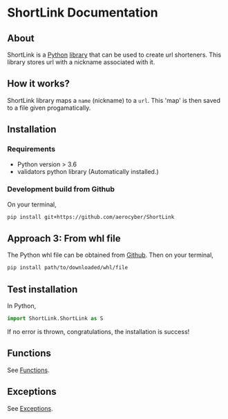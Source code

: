 # ShortLink Documentation

## About

ShortLink is a [Python](https://python.org) [library](https://pypi.org/project/shortlink/) that can be used to create url shorteners. This library stores url with a nickname associated with it.

## How it works?

ShortLink library maps a `name` (nickname) to a `url`. This 'map' is then saved to a file given progamatically.

## Installation

### Requirements

- Python version > 3.6
- validators python library (Automatically installed.)

### Development build from Github

On your terminal,

```bash
pip install git+https://github.com/aerocyber/ShortLink
```

## Approach 3: From whl file

The Python whl file can be obtained from [Github](https://github.com/aerocyber/ShortLink/releases/latest).
Then on your terminal,

```Bash
pip install path/to/downloaded/whl/file
```

## Test installation

In Python,

```python
import ShortLink.ShortLink as S
```

If no error is thrown, congratulations, the installation is success!

## Functions

See [Functions](Functions.md).

## Exceptions

See [Exceptions](Exceptions.md).
